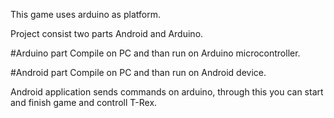 This game uses arduino as platform.

Project consist two parts Android and Arduino.

#Arduino part 
Compile on PC and than run on Arduino microcontroller.

#Android part 
Compile on PC and than run on Android device.

Android application sends commands on arduino, through this you can start and finish game and controll T-Rex.
